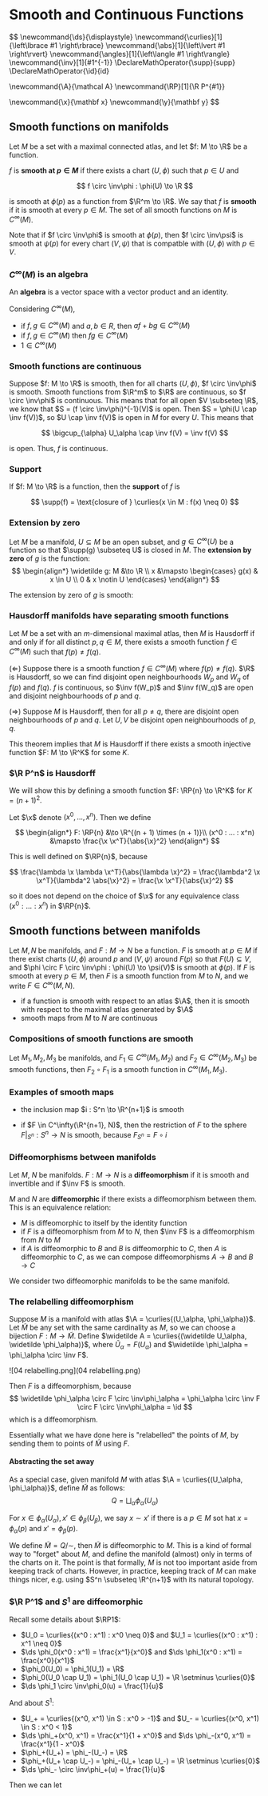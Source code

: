 # Smooth and Continuous Functions

$$
\newcommand{\ds}{\displaystyle}
\newcommand{\curlies}[1]{\left\lbrace #1 \right\rbrace}
\newcommand{\abs}[1]{\left\lvert #1 \right\rvert}
\newcommand{\angles}[1]{\left\langle #1 \right\rangle}
\newcommand{\inv}[1]{#1^{-1}}
\DeclareMathOperator{\supp}{supp}
\DeclareMathOperator{\id}{id}

\newcommand{\A}{\mathcal A}
\newcommand{\RP}[1]{\R P^{#1}}

\newcommand{\x}{\mathbf x}
\newcommand{\y}{\mathbf y}
$$

## Smooth functions on manifolds

Let $M$ be a set with a maximal connected atlas, and let $f: M \to \R$ be a function.

$f$ is **smooth at $p \in M$** if there exists a chart $(U, \phi)$ such that $p \in U$ and

$$
f \circ \inv\phi : \phi(U) \to \R
$$

is smooth at $\phi(p)$ as a function from $\R^m \to \R$. We say that $f$ is **smooth** if it is smooth at every $p \in M$. The set of all smooth functions on $M$ is $C^\infty(M)$.

Note that if $f \circ \inv\phi$ is smooth at $\phi(p)$, then $f \circ \inv\psi$ is smooth at $\psi(p)$ for every chart $(V, \psi)$ that is compatble with $(U, \phi)$ with $p \in V$.

### $C^\infty(M)$ is an algebra

An **algebra** is a vector space with a vector product and an identity.

Considering $C^\infty(M)$,

- if $f, g \in C^\infty(M)$ and $a, b \in R$, then $af + bg \in C^\infty(M)$
- if $f, g \in C^\infty(M)$ then $fg \in C^\infty(M)$
- $1 \in C^\infty(M)$

### Smooth functions are continuous

Suppose $f: M \to \R$ is smooth, then for all charts $(U, \phi)$, $f \circ \inv\phi$ is smooth. Smooth functions from $\R^m$ to $\R$ are continuous, so $f \circ \inv\phi$ is continuous. This means that for all open $V \subseteq \R$, we know that $S = (f \circ \inv\phi)^{-1}(V)$ is open. Then $S = \phi(U \cap \inv f(V))$, so $U \cap \inv f(V)$ is open in $M$ for every $U$. This means that

$$
\bigcup_{\alpha} U_\alpha \cap \inv f(V) = \inv f(V)
$$

is open. Thus, $f$ is continuous.

### Support

If $f: M \to \R$ is a function, then the **support** of $f$ is

$$
\supp(f) = \text{closure of } \curlies{x \in M : f(x) \neq 0}
$$

### Extension by zero

Let $M$ be a manifold, $U \subseteq M$ be an open subset, and $g \in C^\infty(U)$ be a function so that $\supp(g) \subseteq U$ is closed in $M$. The **extension by zero** of $g$ is the function:
$$
\begin{align*}
\widetilde g: M &\to \R \\
x &\mapsto \begin{cases}
g(x) & x \in U \\
0 & x \notin U
\end{cases}
\end{align*}
$$

The extension by zero of $g$ is smooth:

### Hausdorff manifolds have separating smooth functions

Let $M$ be a set with an $m$-dimensional maximal atlas, then $M$ is Hausdorff if and only if for all distinct $p, q \in M$, there exists a smooth function $f \in C^\infty(M)$ such that $f(p) \neq f(q)$.

($\Leftarrow$) Suppose there is a smooth function $f \in C^\infty(M)$ where $f(p) \neq f(q)$. $\R$ is Hausdorff, so we can find disjoint open neighbourhoods $W_p$ and $W_q$ of $f(p)$ and $f(q)$. $f$ is continuous, so $\inv f(W_p)$ and $\inv f(W_q)$ are open and disjoint neighbourhoods of $p$ and $q$.

($\Rightarrow$) Suppose $M$ is Hausdorff, then for all $p \neq q$, there are disjoint open neighbourhoods of $p$ and $q$. Let $U, V$ be disjoint open neighbourhoods of $p, q$.

This theorem implies that $M$ is Hausdorff if there exists a smooth injective function $F: M \to \R^K$ for some $K$.

### $\R P^n$ is Hausdorff

We will show this by defining a smooth function $F: \RP{n} \to \R^K$ for $K = (n+1)^2$.

Let $\x$ denote $(x^0, ..., x^n)$. Then we define

$$
\begin{align*}
F: \RP{n} &\to \R^{(n + 1) \times (n + 1)}\\
(x^0 : ... : x^n) &\mapsto \frac{\x \x^T}{\abs{\x}^2}
\end{align*}
$$

This is well defined on $\RP{n}$, because

$$
\frac{\lambda \x \lambda \x^T}{\abs{\lambda \x}^2} = \frac{\lambda^2 \x \x^T}{\lambda^2 \abs{\x}^2} = \frac{\x \x^T}{\abs{\x}^2}
$$

so it does not depend on the choice of $\x$ for any equivalence class $(x^0 : ... : x^n)$ in $\RP{n}$.

## Smooth functions between manifolds

Let $M, N$ be manifolds, and $F: M \to N$ be a function. $F$ is smooth at $p \in M$ if there exist charts $(U, \phi)$ around $p$ and $(V, \psi)$ around $F(p)$ so that $F(U) \subseteq V$, and $\phi \circ F \circ \inv\phi : \phi(U) \to \psi(V)$ is smooth at $\phi(p)$. If $F$ is smooth at every $p \in M$, then $F$ is a smooth function from $M$ to $N$, and we write $F \in C^\infty(M, N)$.

- if a function is smooth with respect to an atlas $\A$, then it is smooth with respect to the maximal atlas generated by $\A$
- smooth maps from $M$ to $N$ are continuous

### Compositions of smooth functions are smooth

Let $M_1, M_2, M_3$ be manifolds, and $F_1 \in C^\infty(M_1, M_2)$ and $F_2 \in C^\infty(M_2, M_3)$ be smooth functions, then $F_2 \circ F_1$ is a smooth function in $C^\infty(M_1, M_3)$.

### Examples of smooth maps

- the inclusion map $i : S^n \to \R^{n+1}$ is smooth

- if $F \in C^\infty(\R^{n+1}, N)$, then the restriction of $F$ to the sphere $F\vert_{S^n}: S^n \to N$ is smooth, because $F_{S^n} = F \circ i$

### Diffeomorphisms between manifolds

Let $M$, $N$ be manifolds. $F: M \to N$ is a **diffeomorphism** if it is smooth and invertible and if $\inv F$ is smooth.

$M$ and $N$ are **diffeomorphic** if there exists a diffeomorphism between them. This is an equivalence relation:

- $M$ is diffeomorphic to itself by the identity function
- if $F$ is a diffeomorphism from $M$ to $N$, then $\inv F$ is a diffeomorphism from $N$ to $M$
- if $A$ is diffeomorphic to $B$ and $B$ is diffeomorphic to $C$, then $A$ is diffeomorphic to $C$, as we can compose diffeomorphisms $A \to B$ and $B \to C$

We consider two diffeomorphic manifolds to be the same manifold.

### The relabelling diffeomorphism

Suppose $M$ is a manifold with atlas $\A = \curlies{(U_\alpha, \phi_\alpha)}$. Let $\widetilde M$ be any set with the same cardinality as $M$, so we can choose a bijection $F: M \to \widetilde M$. Define $\widetilde A = \curlies{(\widetilde U_\alpha, \widetilde \phi_\alpha)}$, where $\widetilde U_\alpha = F(U_\alpha)$ and $\widetilde \phi_\alpha = \phi_\alpha \circ \inv F$.

![04 relabelling.png](04 relabelling.png)

Then $F$ is a diffeomorphism, because
$$
\widetilde \phi_\alpha \circ F \circ \inv\phi_\alpha = \phi_\alpha \circ \inv F \circ F \circ \inv\phi_\alpha = \id
$$
which is a diffeomorphism.

Essentially what we have done here is "relabelled" the points of $M$, by sending them to points of $\widetilde M$ using $F$.

#### Abstracting the set away

As a special case, given manifold $M$ with atlas $\A = \curlies{(U_\alpha, \phi_\alpha)}$, define $\widetilde M$ as follows:
$$
Q = \bigsqcup_\alpha \phi_\alpha(U_\alpha)
$$

For $x \in \phi_\alpha(U_\alpha), x' \in \phi_\beta(U_\beta)$, we say $x \sim x'$ if there is a $p \in M$ sot hat $x = \phi_\alpha(p)$ and $x' = \phi_\beta(p)$.

We define $\widetilde M = Q/\sim$, then $\widetilde M$ is diffeomorphic to $M$. This is a kind of formal way to "forget" about $M$, and define the manifold (almost) only in terms of the charts on it. The point is that formally, $M$ is not too important aside from keeping track of charts. However, in practice, keeping track of $M$ can make things nicer, e.g. using $S^n \subseteq \R^{n+1}$ with its natural topology.

### $\R P^1$ and $S^1$ are diffeomorphic

Recall some details about $\RP1$:

- $U_0 = \curlies{(x^0 : x^1) : x^0 \neq 0}$ and $U_1 = \curlies{(x^0 : x^1) : x^1 \neq 0}$
- $\ds \phi_0(x^0 : x^1) = \frac{x^1}{x^0}$ and $\ds \phi_1(x^0 : x^1) = \frac{x^0}{x^1}$
- $\phi_0(U_0) = \phi_1(U_1) = \R$
- $\phi_0(U_0 \cap U_1) = \phi_1(U_0 \cap U_1) = \R \setminus \curlies{0}$
- $\ds \phi_1 \circ \inv\phi_0(u) = \frac{1}{u}$

And about $S^1$:

- $U_+ = \curlies{(x^0, x^1) \in S : x^0 > -1}$ and $U_- = \curlies{(x^0, x^1) \in S : x^0 < 1}$
- $\ds \phi_+(x^0, x^1) = \frac{x^1}{1 + x^0}$ and $\ds \phi_-(x^0, x^1) = \frac{x^1}{1 - x^0}$
- $\phi_+(U_+) = \phi_-(U_-) = \R$
- $\phi_+(U_+ \cap U_-) = \phi_-(U_+ \cap U_-) = \R \setminus \curlies{0}$
- $\ds \phi_- \circ \inv\phi_+(u) = \frac{1}{u}$

Then we can let 